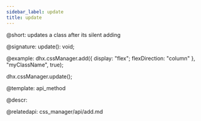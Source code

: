 ```yaml
---
sidebar_label: update
title: update
---          
```


@short: updates a class after its silent adding

@signature: update(): void;


@example:
dhx.cssManager.add({
    display: "flex";
    flexDirection: "column"
}, "myClassName", true);

dhx.cssManager.update();

@template:	api_method

@descr:

@relatedapi: css_manager/api/add.md



